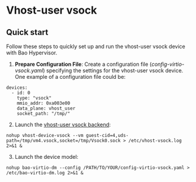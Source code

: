 # Vhost-user vsock

## Quick start

Follow these steps to quickly set up and run the vhost-user vsock device with Bao Hypervisor.

1. **Prepare Configuration File**: Create a configuration file (*config-virtio-vsock.yaml*) specifying
the settings for the vhost-user vsock device. One example of a configuration file could be:

```
devices:
  - id: 0
    type: "vsock"
    mmio_addr: 0xa003e00
    data_plane: vhost_user
    socket_path: "/tmp/"
```

2. Launch the [vhost-user vsock backend](https://github.com/rust-vmm/vhost-device/tree/main/vhost-device-vsock):
```
nohup vhost-device-vsock --vm guest-cid=4,uds-path=/tmp/vm4.vsock,socket=/tmp/Vsock0.sock > /etc/vhost-vsock.log 2>&1 &
```

3. Launch the device model:

```
nohup bao-virtio-dm --config /PATH/TO/YOUR/config-virtio-vsock.yaml > /etc/bao-virtio-dm.log 2>&1 &
```